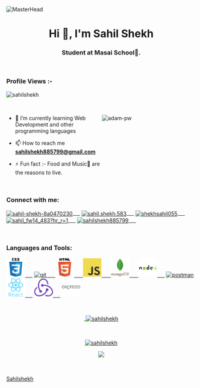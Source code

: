 ![MasterHead](https://static.vecteezy.com/system/resources/previews/000/271/024/original/vector-web-development-web-banner.jpg)
<h1 align="center">Hi 👋, I'm Sahil Shekh</h1>
<h3 align="center">Student at Masai School🌟.</h3>

<br>

<p align="right"> <h3>Profile Views :-</h3> <img src="https://komarev.com/ghpvc/?username=sahilshekh&label=Profile%20views&color=0e75b6&style=flat"
    alt="sahilshekh" /> 
  </p>

<br>

<p><img align="right" src="https://cdn.dribbble.com/users/1162077/screenshots/3848914/programmer.gif" alt="adam-pw" width="250" height="250" /></p>


- 🌱 I’m currently learning Web Development and other programming languages

- 📫 How to reach me **sahilshekh885799@gmail.com**

- ⚡ Fun fact :- Food and Music🎵 are the reasons to live.

<br>

<h3 align="left">Connect with me:</h3>
<p align="left">
  <a href="https://www.linkedin.com/in/sahil-shekh-8a0470230/" target="blank"><img align="center"
      src="https://raw.githubusercontent.com/rahuldkjain/github-profile-readme-generator/master/src/images/icons/Social/linked-in-alt.svg"
      alt="sahil-shekh-8a0470230" width="50" height="50"/>&nbsp;&nbsp;&nbsp;&nbsp;&nbsp;</a>
  <a href="https://fb.com/sahil.shekh.583" target="blank"><img align="center"
      src="https://raw.githubusercontent.com/rahuldkjain/github-profile-readme-generator/master/src/images/icons/Social/facebook.svg"
      alt="sahil.shekh.583"  width="50" height="50"/>&nbsp;&nbsp;&nbsp;&nbsp;&nbsp;</a>
  <a href="https://instagram.com/shekhsahil055" target="blank"><img align="center"
      src="https://raw.githubusercontent.com/rahuldkjain/github-profile-readme-generator/master/src/images/icons/Social/instagram.svg"
      alt="shekhsahil055"  width="50" height="50"/>&nbsp;&nbsp;&nbsp;&nbsp;&nbsp;</a>
  <a href="https://www.hackerrank.com/sahilshekh885799" target="blank"><img align="center"
      src="https://raw.githubusercontent.com/rahuldkjain/github-profile-readme-generator/master/src/images/icons/Social/hackerrank.svg"
      alt="sahil_fw14_483?hr_r=1"  width="50" height="50"/>&nbsp;&nbsp;&nbsp;&nbsp;&nbsp;</a>
    <a href="https://www.leetcode.com/sahilshekh885799" target="blank"><img align="center" src="https://raw.githubusercontent.com/rahuldkjain/github-profile-readme-generator/master/src/images/icons/Social/leet-code.svg" alt="sahilshekh885799"  width="50" height="50"/>&nbsp;&nbsp;&nbsp;&nbsp;&nbsp;</a>
</p>

<br>

<h3 align="left">Languages and Tools:</h3>
<p align="left"> <a href="https://www.w3schools.com/css/" target="_blank" rel="noreferrer"> <img src="https://raw.githubusercontent.com/devicons/devicon/master/icons/css3/css3-original-wordmark.svg" alt="css3"  width="50" height="50"/>&nbsp;&nbsp;&nbsp;&nbsp;&nbsp;</a> <a href="https://expressjs.com" target="_blank" rel="noreferrer">  <img src="https://www.vectorlogo.zone/logos/git-scm/git-scm-icon.svg" alt="git"  width="50" height="50"/>&nbsp;&nbsp;&nbsp;&nbsp;&nbsp; </a> <a href="https://www.w3.org/html/" target="_blank" rel="noreferrer"> <img src="https://raw.githubusercontent.com/devicons/devicon/master/icons/html5/html5-original-wordmark.svg" alt="html5"  width="50" height="50"/>&nbsp;&nbsp;&nbsp;&nbsp;&nbsp; </a> <a href="https://developer.mozilla.org/en-US/docs/Web/JavaScript" target="_blank" rel="noreferrer"> <img src="https://raw.githubusercontent.com/devicons/devicon/master/icons/javascript/javascript-original.svg" alt="javascript" width="50" height="50"/>&nbsp;&nbsp;&nbsp;&nbsp;&nbsp; </a> <a href="https://www.mongodb.com/" target="_blank" rel="noreferrer"> <img src="https://raw.githubusercontent.com/devicons/devicon/master/icons/mongodb/mongodb-original-wordmark.svg" alt="mongodb"  width="50" height="50"/>&nbsp;&nbsp;&nbsp;&nbsp;&nbsp; </a> <a href="https://nodejs.org" target="_blank" rel="noreferrer"> <img src="https://raw.githubusercontent.com/devicons/devicon/master/icons/nodejs/nodejs-original-wordmark.svg" alt="nodejs"  width="50" height="50"/>&nbsp;&nbsp;&nbsp;&nbsp;&nbsp;</a> <a href="https://postman.com" target="_blank" rel="noreferrer"> <img src="https://www.vectorlogo.zone/logos/getpostman/getpostman-icon.svg" alt="postman" width="40" height="40"/> </a> <a href="https://reactjs.org/" target="_blank" rel="noreferrer"> <img src="https://raw.githubusercontent.com/devicons/devicon/master/icons/react/react-original-wordmark.svg" alt="react"  width="50" height="50"/>&nbsp;&nbsp;&nbsp;&nbsp;&nbsp;</a> <a href="https://redux.js.org" target="_blank" rel="noreferrer"> <img src="https://raw.githubusercontent.com/devicons/devicon/master/icons/redux/redux-original.svg" alt="redux"  width="50" height="50"/>&nbsp;&nbsp;&nbsp;&nbsp;&nbsp;</a>
<img src="https://raw.githubusercontent.com/devicons/devicon/master/icons/express/express-original-wordmark.svg" alt="express"  width="50" height="50"/>&nbsp;&nbsp;&nbsp;&nbsp;&nbsp; </a> <a href="https://git-scm.com/" target="_blank" rel="noreferrer"></p>


<br>


<p align="center">&nbsp;<img align="center" src="https://github-readme-stats.vercel.app/api?username=sahilshekh&show_icons=true&locale=en" alt="sahilshekh" /></p>
<br>

<p align="center"><img align="center" src="https://github-readme-streak-stats.herokuapp.com/?user=sahilshekh&" alt="sahilshekh" /></p>
<p align="center">
  <img  src="https://raw.githubusercontent.com/Trilokia/Trilokia/379277808c61ef204768a61bbc5d25bc7798ccf1/bottom_header.svg">
  </p>
<br>



[Sahilshekh](https://github.com/sahilshekh)
